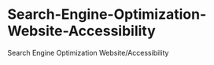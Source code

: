 # Search-Engine-Optimization-Website-Accessibility
Search Engine Optimization Website/Accessibility
